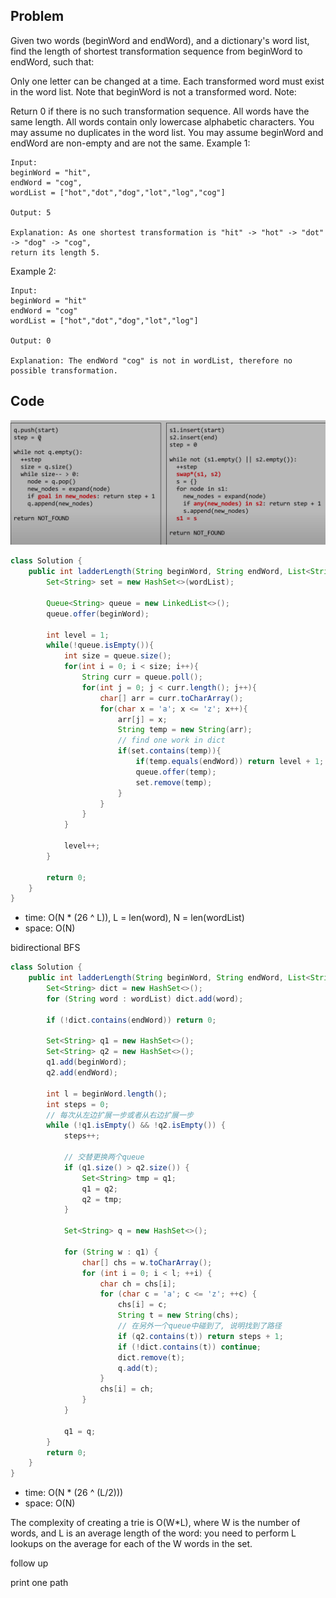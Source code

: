 ## Problem

Given two words (beginWord and endWord), and a dictionary's word list, find the length of shortest transformation sequence from beginWord to endWord, such that:

Only one letter can be changed at a time.
Each transformed word must exist in the word list. Note that beginWord is not a transformed word.
Note:

Return 0 if there is no such transformation sequence.
All words have the same length.
All words contain only lowercase alphabetic characters.
You may assume no duplicates in the word list.
You may assume beginWord and endWord are non-empty and are not the same.
Example 1:

```
Input:
beginWord = "hit",
endWord = "cog",
wordList = ["hot","dot","dog","lot","log","cog"]

Output: 5

Explanation: As one shortest transformation is "hit" -> "hot" -> "dot" -> "dog" -> "cog",
return its length 5.
```

Example 2:

```
Input:
beginWord = "hit"
endWord = "cog"
wordList = ["hot","dot","dog","lot","log"]

Output: 0

Explanation: The endWord "cog" is not in wordList, therefore no possible transformation.
```

## Code

![IMG](assets/127-1.png)

```java
class Solution {
    public int ladderLength(String beginWord, String endWord, List<String> wordList) {
        Set<String> set = new HashSet<>(wordList);

        Queue<String> queue = new LinkedList<>();
        queue.offer(beginWord);

        int level = 1;
        while(!queue.isEmpty()){
            int size = queue.size();
            for(int i = 0; i < size; i++){
                String curr = queue.poll();
                for(int j = 0; j < curr.length(); j++){
                    char[] arr = curr.toCharArray();
                    for(char x = 'a'; x <= 'z'; x++){
                        arr[j] = x;
                        String temp = new String(arr);
                        // find one work in dict
                        if(set.contains(temp)){
                            if(temp.equals(endWord)) return level + 1;
                            queue.offer(temp);
                            set.remove(temp);
                        }
                    }
                }
            }

            level++;
        }

        return 0;
    }
}
```

- time: O(N \* (26 ^ L)), L = len(word), N = len(wordList)
- space: O(N)

bidirectional BFS

```java
class Solution {
    public int ladderLength(String beginWord, String endWord, List<String> wordList) {
        Set<String> dict = new HashSet<>();
        for (String word : wordList) dict.add(word);

        if (!dict.contains(endWord)) return 0;

        Set<String> q1 = new HashSet<>();
        Set<String> q2 = new HashSet<>();
        q1.add(beginWord);
        q2.add(endWord);

        int l = beginWord.length();
        int steps = 0;
        // 每次从左边扩展一步或者从右边扩展一步
        while (!q1.isEmpty() && !q2.isEmpty()) {
            steps++;

            // 交替更换两个queue
            if (q1.size() > q2.size()) {
                Set<String> tmp = q1;
                q1 = q2;
                q2 = tmp;
            }

            Set<String> q = new HashSet<>();

            for (String w : q1) {
                char[] chs = w.toCharArray();
                for (int i = 0; i < l; ++i) {
                    char ch = chs[i];
                    for (char c = 'a'; c <= 'z'; ++c) {
                        chs[i] = c;
                        String t = new String(chs);
                        // 在另外一个queue中碰到了, 说明找到了路径
                        if (q2.contains(t)) return steps + 1;
                        if (!dict.contains(t)) continue;
                        dict.remove(t);
                        q.add(t);
                    }
                    chs[i] = ch;
                }
            }

            q1 = q;
        }
        return 0;
    }
}
```

- time: O(N \* (26 ^ (L/2)))
- space: O(N)

The complexity of creating a trie is O(W\*L), where W is the number of words, and L is an average length of the word: you need to perform L lookups on the average for each of the W words in the set.

follow up

print one path
